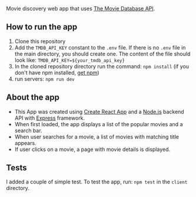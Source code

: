Movie discovery web app that uses [The Movie Database API](https://developers.themoviedb.org/3).


## How to run the app
1. Clone this repository
2. Add the `TMDB_API_KEY` constant to the `.env` file. If there is no `.env` file in the main directory, you should create one. The content of the file should look like: ```TMDB_API_KEY=${your_tmdb_api_key}```
3. In the cloned repository directory run the command:
`npm install`
(if you don't have npm installed, [get npm](https://www.npmjs.com/get-npm))
4. run servers:
`npm run dev`

## About the app
- This App was created using [Create React App](https://github.com/facebookincubator/create-react-app) and a [Node.js](https://nodejs.org) backend API with [Express](https://expressjs.com) framework.
- When first loaded, the app displays a list of the popular movies and a search bar.
- When user searches for a movie, a list of movies with matching title appears.
- If user clicks on a movie, a page with movie details is displayed.

## Tests
I added a couple of simple test. To test the app, run:
`npm test` in the `client` directory.
